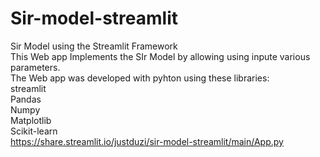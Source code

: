 # Sir-model-streamlit
Sir Model using the Streamlit Framework<br/>
This Web app Implements the SIr Model by allowing using inpute various parameters.<br/>
The Web app was developed with pyhton using these libraries:<br/>
streamlit<br/>
Pandas<br/>
Numpy<br/>
Matplotlib<br/>
Scikit-learn<br/>
https://share.streamlit.io/justduzi/sir-model-streamlit/main/App.py
